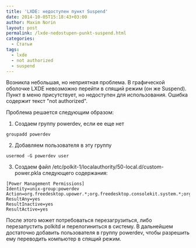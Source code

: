 ```yaml
---
title: 'LXDE: недоступен пункт Suspend'
date: 2014-10-05T15:18:43+03:00
author: Maxim Norin
layout: post
permalink: /lxde-nedostupen-punkt-suspend.html
categories:
  - Статьи
tags:
  - lxde
  - not authorized
  - suspend
---
```

Возникла небольшая, но неприятная проблема. В графической оболочке LXDE невозможно перейти в спящий режим (он же Suspend). Пункт в меню присутствует, но недоступен для использования. Ошибка содержит текст "not authorized".

Проблема решается следующим образом:

<!--more-->
1) Создаем группу powerdev, если ее еще нет
```
groupadd powerdev
```
2) Добавляем пользователя в эту группу
```
usermod -G powerdev user
```
3) Создаем файл /etc/polkit-1/localauthority/50-local.d/custom-power.pkla следующего содержания:
```
[Power Management Permissions]
Identity=unix-group:powerdev
Action=org.freedesktop.upower.*;org.freedesktop.consolekit.system.*;org.freedesktop.udisks.*
ResultAny=yes
ResultInactive=yes
ResultActive=yes
```
После этого может потребоваться перезагрузиться, либо перезапустить polkitd и перелогиниться в систему. В дальнейшем достаточно добавить пользователя в группу powerdev, чтобы разрешить ему переводить компьютер в спящий режим.